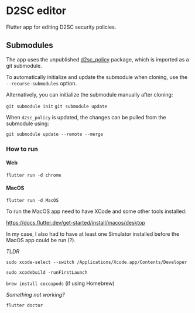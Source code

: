 # D2SC editor

Flutter app for editing D2SC security policies. 

## Submodules

The app uses the unpublished [d2sc_policy](https://github.com/zspiler/d2sc_policy) package, which is imported as a git submodule.

To automatically initialize and update the submodule when cloning, use the `--recurse-submodules` option.

Alternatively, you can initialize the submodule manually after cloning:

`git submodule init`
`git submodule update`

When `d2sc_policy` is updated, the changes can be pulled from the submodule using:

`git submodule update --remote --merge`


### How to run 

#### Web
`flutter run -d chrome`

#### MacOS

`flutter run -d MacOS`

To run the MacOS app need to have XCode and some other tools installed: 

https://docs.flutter.dev/get-started/install/macos/desktop

In my case, I also had to have at least one Simulator installed before 
the MacOS app could be run (?).

*TLDR*

`sudo xcode-select --switch /Applications/Xcode.app/Contents/Developer`

`sudo xcodebuild -runFirstLaunch`

`brew install cocoapods` (if using Homebrew)

*Something not working?*

`flutter doctor`